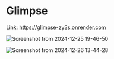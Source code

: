# Glimpse

Link: https://glimpse-zy3s.onrender.com

![Screenshot from 2024-12-25 19-46-50](https://github.com/user-attachments/assets/5511e691-1247-4a8b-9c0d-c66c76d22a1c)

![Screenshot from 2024-12-26 13-44-28](https://github.com/user-attachments/assets/25c7ccc5-c093-4002-9008-2bb5519d52e8)
